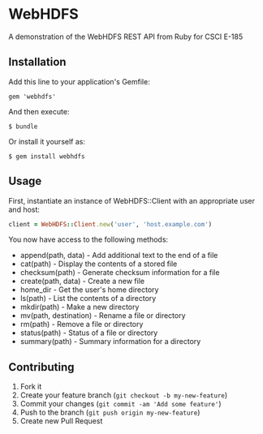 # WebHDFS

A demonstration of the WebHDFS REST API from Ruby for CSCI E-185

## Installation

Add this line to your application's Gemfile:

    gem 'webhdfs'

And then execute:

    $ bundle

Or install it yourself as:

    $ gem install webhdfs

## Usage

First, instantiate an instance of WebHDFS::Client with an appropriate user and host:

````ruby
client = WebHDFS::Client.new('user', 'host.example.com')
````

You now have access to the following methods:

 * append(path, data) - Add additional text to the end of a file
 * cat(path) - Display the contents of a stored file
 * checksum(path) - Generate checksum information for a file
 * create(path, data) - Create a new file
 * home_dir - Get the user's home directory
 * ls(path) - List the contents of a directory
 * mkdir(path) - Make a new directory
 * mv(path, destination) - Rename a file or directory
 * rm(path) - Remove a file or directory
 * status(path) - Status of a file or directory
 * summary(path) - Summary information for a directory

## Contributing

1. Fork it
2. Create your feature branch (`git checkout -b my-new-feature`)
3. Commit your changes (`git commit -am 'Add some feature'`)
4. Push to the branch (`git push origin my-new-feature`)
5. Create new Pull Request
